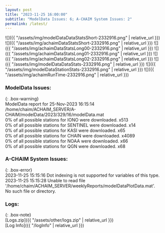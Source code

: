 ```yaml
---
layout: post
title: "2023-11-25 16:00:00"
subtitle: "ModelData Issues: 6; A-CHAIM System Issues: 2"
permalink: /latest/
---
```


![]({{ "/assets/img/modelDataDataStatsShort-2332916.png" | relative_url }})
![]({{ "/assets/img/achaimDataStatsShort-2332916.png" | relative_url }})
![]({{ "/assets/img/achaimDataStatsLong00-2332916.png" | relative_url }})
![]({{ "/assets/img/achaimDataStatsLong01-2332916.png" | relative_url }})
![]({{ "/assets/img/achaimDataStatsLong02-2332916.png" | relative_url }})
![]({{ "/assets/img/modelDataDataStats-2332916.png" | relative_url }})
![]({{ "/assets/img/modelDataStationStats-2332916.png" | relative_url }})
![]({{ "/assets/img/achaimRunTime-2332916.png" | relative_url }})


### ModelData Issues:  
  
{: .box-warning}  
 ModelData report for 25-Nov-2023 16:15:14   
 /home/chaim/ACHAIM_SERVER/A-CHAIM/modelData/2023/329/16/modelData.mat   
 0% of all possible stations for IONO were downloaded. x513   
 0% of all possible stations for SENTINEL were downloaded. x14   
 0% of all possible stations for KASI were downloaded. x65   
 0% of all possible stations for CHAIN were downloaded. x4089   
 0% of all possible stations for NOAA were downloaded. x66   
 0% of all possible stations for QGN were downloaded. x68   
  
### A-CHAIM System Issues:  
  
{: .box-error}  
2023-11-25 15:15:16 Dot indexing is not supported for variables of this type.  
2023-11-25 15:15:28 Unable to read file '/home/chaim/ACHAIM_SERVER/weeklyReports/modelDataPlotData.mat'. No such file or directory.  

### Logs:  
  
{: .box-note}  
[Logs.zip]({{ "/assets/other/logs.zip" | relative_url }})  
[Log Info]({{ "/logInfo" | relative_url }})  

